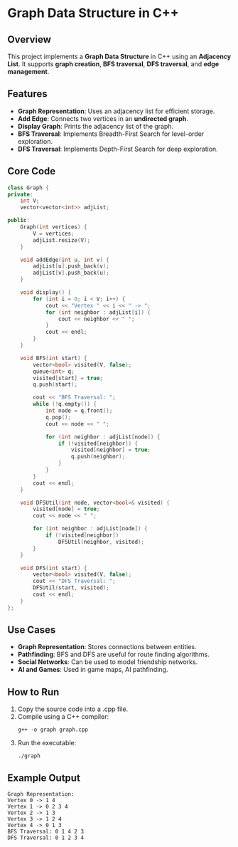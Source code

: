 # Graph Data Structure in C++

## Overview
This project implements a **Graph Data Structure** in C++ using an **Adjacency List**. It supports **graph creation**, **BFS traversal**, **DFS traversal**, and **edge management**.

## Features
- **Graph Representation**: Uses an adjacency list for efficient storage.
- **Add Edge**: Connects two vertices in an **undirected graph**.
- **Display Graph**: Prints the adjacency list of the graph.
- **BFS Traversal**: Implements Breadth-First Search for level-order exploration.
- **DFS Traversal**: Implements Depth-First Search for deep exploration.

## Core Code
```cpp
class Graph {
private:
    int V;
    vector<vector<int>> adjList;

public:
    Graph(int vertices) {
        V = vertices;
        adjList.resize(V);
    }

    void addEdge(int u, int v) {
        adjList[u].push_back(v);
        adjList[v].push_back(u);
    }

    void display() {
        for (int i = 0; i < V; i++) {
            cout << "Vertex " << i << " -> ";
            for (int neighbor : adjList[i]) {
                cout << neighbor << " ";
            }
            cout << endl;
        }
    }

    void BFS(int start) {
        vector<bool> visited(V, false);
        queue<int> q;
        visited[start] = true;
        q.push(start);

        cout << "BFS Traversal: ";
        while (!q.empty()) {
            int node = q.front();
            q.pop();
            cout << node << " ";

            for (int neighbor : adjList[node]) {
                if (!visited[neighbor]) {
                    visited[neighbor] = true;
                    q.push(neighbor);
                }
            }
        }
        cout << endl;
    }

    void DFSUtil(int node, vector<bool>& visited) {
        visited[node] = true;
        cout << node << " ";

        for (int neighbor : adjList[node]) {
            if (!visited[neighbor])
                DFSUtil(neighbor, visited);
        }
    }

    void DFS(int start) {
        vector<bool> visited(V, false);
        cout << "DFS Traversal: ";
        DFSUtil(start, visited);
        cout << endl;
    }
};
```
## Use Cases
- **Graph Representation**: Stores connections between entities.
- **Pathfinding**: BFS and DFS are useful for route finding algorithms.
- **Social Networks**: Can be used to model friendship networks.
- **AI and Games**: Used in game maps, AI pathfinding.
  
## How to Run
1. Copy the source code into a .cpp file.
2. Compile using a C++ compiler:
   ```
   g++ -o graph graph.cpp
   ```
3. Run the executable:
   ```
   ./graph
   ```

## Example Output
```
Graph Representation:
Vertex 0 -> 1 4 
Vertex 1 -> 0 2 3 4 
Vertex 2 -> 1 3 
Vertex 3 -> 1 2 4 
Vertex 4 -> 0 1 3 
BFS Traversal: 0 1 4 2 3 
DFS Traversal: 0 1 2 3 4 
```

